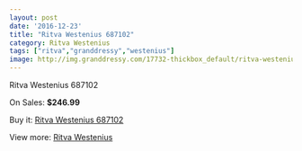 ```yaml
---
layout: post
date: '2016-12-23'
title: "Ritva Westenius 687102"
category: Ritva Westenius
tags: ["ritva","granddressy","westenius"]
image: http://img.granddressy.com/17732-thickbox_default/ritva-westenius-687102.jpg
---
```

Ritva Westenius 687102

On Sales: **$246.99**
<a href="https://www.granddressy.com/en/ritva-westenius/16731-ritva-westenius-687102.html"><amp-img layout="responsive" width="600" height="600" src="//img.granddressy.com/17732-thickbox_default/ritva-westenius-687102.jpg" alt="Ritva Westenius 687102 0" /></a>

Buy it: [Ritva Westenius 687102](https://www.granddressy.com/en/ritva-westenius/16731-ritva-westenius-687102.html "Ritva Westenius 687102")

View more: [Ritva Westenius](https://www.granddressy.com/en/131-ritva-westenius "Ritva Westenius")